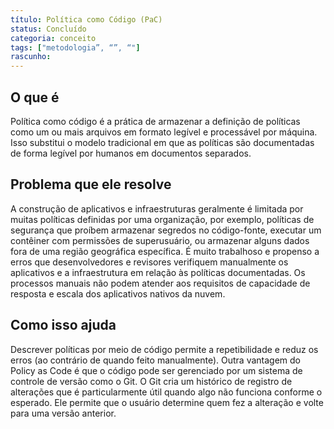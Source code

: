 ```yaml
---
título: Política como Código (PaC)
status: Concluído
categoria: conceito
tags: ["metodologia”, “”, “"]
rascunho: 
---
```


## O que é

Política como código é a prática de armazenar a definição de políticas como um ou mais arquivos em formato legível e processável por máquina. 
Isso substitui o modelo tradicional em que as políticas são documentadas de forma legível por humanos em documentos separados.

## Problema que ele resolve

A construção de aplicativos e infraestruturas geralmente é limitada por muitas políticas definidas por uma organização, 
por exemplo, políticas de segurança que proíbem armazenar segredos no código-fonte, executar um contêiner com permissões de superusuário, 
ou armazenar alguns dados fora de uma região geográfica específica.
É muito trabalhoso e propenso a erros que desenvolvedores e revisores verifiquem manualmente os aplicativos e a infraestrutura em relação às políticas documentadas. 
Os processos manuais não podem atender aos requisitos de capacidade de resposta e escala dos aplicativos nativos da nuvem.

## Como isso ajuda

Descrever políticas por meio de código permite a repetibilidade e reduz os erros (ao contrário de quando feito manualmente). 
Outra vantagem do Policy as Code é que o código pode ser gerenciado por um sistema de controle de versão como o Git.
O Git cria um histórico de registro de alterações que é particularmente útil quando algo não funciona conforme o esperado.
Ele permite que o usuário determine quem fez a alteração e volte para uma versão anterior.  
